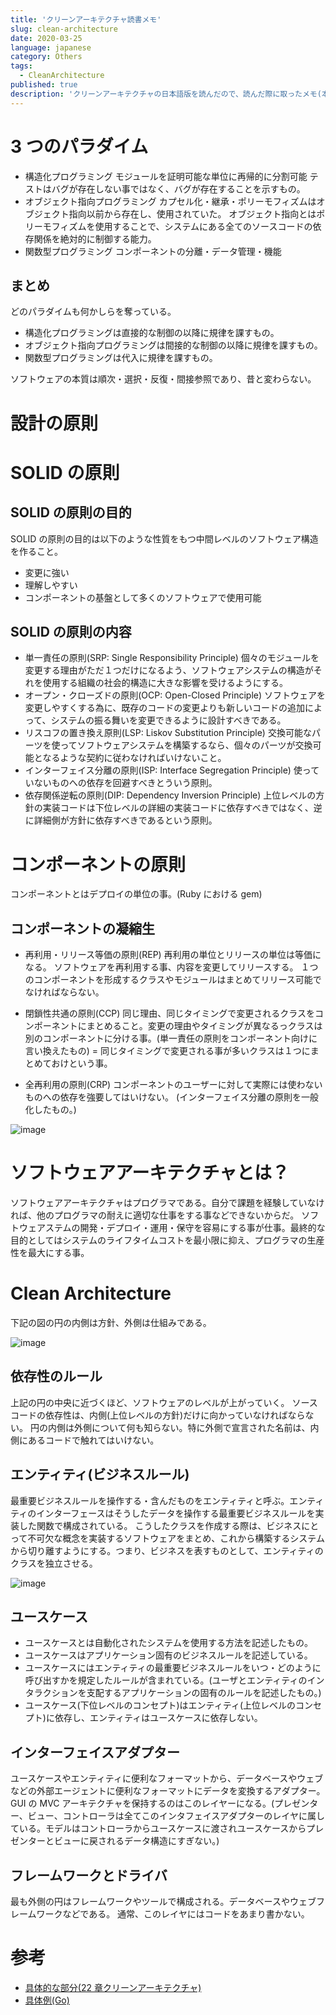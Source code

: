 ```yaml
---
title: 'クリーンアーキテクチャ読書メモ'
slug: clean-architecture
date: 2020-03-25
language: japanese
category: Others
tags:
  - CleanArchitecture
published: true
description: 'クリーンアーキテクチャの日本語版を読んだので、読んだ際に取ったメモ(本の内容で大切かなと自分で思った箇所のまとめ)'
---
```


# 3 つのパラダイム

- 構造化プログラミング
  モジュールを証明可能な単位に再帰的に分割可能
  テストはバグが存在しない事ではなく、バグが存在することを示すもの。
- オブジェクト指向プログラミング
  カプセル化・継承・ポリーモフィズムはオブジェクト指向以前から存在し、使用されていた。
  オブジェクト指向とはポリーモフィズムを使用することで、システムにある全てのソースコードの依存関係を絶対的に制御する能力。
- 関数型プログラミング
  コンポーネントの分離・データ管理・機能

## まとめ

どのパラダイムも何かしらを奪っている。

- 構造化プログラミングは直接的な制御の以降に規律を課すもの。
- オブジェクト指向プログラミングは間接的な制御の以降に規律を課すもの。
- 関数型プログラミングは代入に規律を課すもの。

ソフトウェアの本質は順次・選択・反復・間接参照であり、昔と変わらない。

# 設計の原則

# SOLID の原則

## SOLID の原則の目的

SOLID の原則の目的は以下のような性質をもつ中間レベルのソフトウェア構造を作ること。

- 変更に強い
- 理解しやすい
- コンポーネントの基盤として多くのソフトウェアで使用可能

## SOLID の原則の内容

- 単一責任の原則(SRP: Single Responsibility Principle)
  個々のモジュールを変更する理由がただ１つだけになるよう、ソフトウェアシステムの構造がそれを使用する組織の社会的構造に大きな影響を受けるようにする。
- オープン・クローズドの原則(OCP: Open-Closed Principle)
  ソフトウェアを変更しやすくする為に、既存のコードの変更よりも新しいコードの追加によって、システムの振る舞いを変更できるように設計すべきである。
- リスコフの置き換え原則(LSP: Liskov Substitution Principle)
  交換可能なパーツを使ってソフトウェアシステムを構築するなら、個々のパーツが交換可能となるような契約に従わなければいけないこと。
- インターフェイス分離の原則(ISP: Interface Segregation Principle)
  使っていないものへの依存を回避すべきとういう原則。
- 依存関係逆転の原則(DIP: Dependency Inversion Principle)
  上位レベルの方針の実装コードは下位レベルの詳細の実装コードに依存すべきではなく、逆に詳細側が方針に依存すべきであるという原則。

# コンポーネントの原則

コンポーネントとはデプロイの単位の事。(Ruby における gem)

## コンポーネントの凝縮生

- 再利用・リリース等価の原則(REP)
  再利用の単位とリリースの単位は等価になる。
  ソフトウェアを再利用する事、内容を変更してリリースする。
  １つのコンポーネントを形成するクラスやモジュールはまとめてリリース可能でなければならない。

- 閉鎖性共通の原則(CCP)
  同じ理由、同じタイミングで変更されるクラスをコンポーネントにまとめること。変更の理由やタイミングが異なるっクラスは別のコンポーネントに分ける事。(単一責任の原則をコンポーネント向けに言い換えたもの)
  = 同じタイミングで変更される事が多いクラスは１つにまとめておけという事。

* 全再利用の原則(CRP)
  コンポーネントのユーザーに対して実際には使わないものへの依存を強要してはいけない。
  (インターフェイス分離の原則を一般化したもの。)

![image](https://user-images.githubusercontent.com/32632542/77126513-ab4ae780-6a8c-11ea-934a-f4674105528e.png)

# ソフトウェアアーキテクチャとは？

ソフトウェアアーキテクチャはプログラマである。自分で課題を経験していなければ、他のプログラマの耐えに適切な仕事をする事などできないからだ。
ソフトウェアステムの開発・デプロイ・運用・保守を容易にする事が仕事。最終的な目的としてはシステムのライフタイムコストを最小限に抑え、プログラマの生産性を最大にする事。

# Clean Architecture

下記の図の円の内側は方針、外側は仕組みである。

![image](https://user-images.githubusercontent.com/32632542/77528012-87463680-6ed0-11ea-97e2-bd00fb8d7b21.png)

## 依存性のルール

上記の円の中央に近づくほど、ソフトウェアのレベルが上がっていく。
ソースコードの依存性は、内側(上位レベルの方針)だけに向かっていなければならない。
円の内側は外側について何も知らない。特に外側で宣言された名前は、内側にあるコードで触れてはいけない。

## エンティティ(ビジネスルール)

最重要ビジネスルールを操作する・含んだものをエンティティと呼ぶ。エンティティのインターフェースはそうしたデータを操作する最重要ビジネスルールを実装した関数で構成されている。
こうしたクラスを作成する際は、ビジネスにとって不可欠な概念を実装するソフトウェアをまとめ、これから構築するシステムから切り離すようにする。つまり、ビジネスを表すものとして、エンティティのクラスを独立させる。

![image](https://user-images.githubusercontent.com/32632542/77528070-9e852400-6ed0-11ea-82a4-d33ab7bfa249.png)

## ユースケース

- ユースケースとは自動化されたシステムを使用する方法を記述したもの。
- ユースケースはアプリケーション固有のビジネスルールを記述している。
- ユースケースにはエンティティの最重要ビジネスルールをいつ・どのように呼び出すかを規定したルールが含まれている。(ユーザとエンティティのインタラクションを支配するアプリケーションの固有のルールを記述したもの。)
- ユースケース(下位レベルのコンセプト)はエンティティ(上位レベルのコンセプト)に依存し、エンティティはユースケースに依存しない。

## インターフェイスアダプター

ユースケースやエンティティに便利なフォーマットから、データベースやウェブなどの外部エージェントに便利なフォーマットにデータを変換するアダプター。GUI の MVC アーキテクチャを保持するのはこのレイヤーになる。(プレゼンター、ビュー、コントローラは全てこのインタフェイスアダプターのレイヤに属している。モデルはコントローラからユースケースに渡されユースケースからプレゼンターとビューに戻されるデータ構造にすぎない。)

## フレームワークとドライバ

最も外側の円はフレームワークやツールで構成される。データベースやウェブフレームワークなどである。
通常、このレイヤにはコードをあまり書かない。

# 参考

- [具体的な部分(22 章クリーンアーキテクチャ)](https://blog.cleancoder.com/uncle-bob/2012/08/13/the-clean-architecture.html)
- [具体例(Go)](https://github.com/bxcodec/go-clean-arch)
